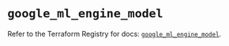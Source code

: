 # `google_ml_engine_model`

Refer to the Terraform Registry for docs: [`google_ml_engine_model`](https://registry.terraform.io/providers/hashicorp/google/6.37.0/docs/resources/ml_engine_model).
